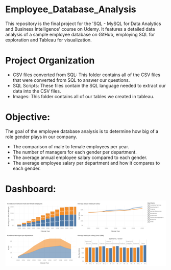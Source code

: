 # Employee_Database_Analysis
This repository is the final project for the 'SQL - MySQL for Data Analytics and Business Intelligence' course on Udemy. It features a detailed data analysis of a sample employee database on GitHub, employing SQL for exploration and Tableau for visualization.

# Project Organization
- CSV files converted from SQL: This folder contains all of the CSV files that were converted from SQL to answer our questions.
- SQL Scripts: These files contain the SQL language needed to extract our data into the CSV files.
- Images: This folder contains all of our tables we created in tableau.

# Objective:
The goal of the employee database analysis is to determine how big of a role gender plays in our company. 
  - The comparison of male to female employees per year. 
  - The number of managers for each gender per department.
  - The average annual employee salary compared to each gender.
  - The average employee salary per department and how it compares to each gender.

# Dashboard:

![alt text](https://github.com/andrewbrannon/employee_database_analysis/blob/main/Employee%20Database%20Dashboard.png?raw=true)
